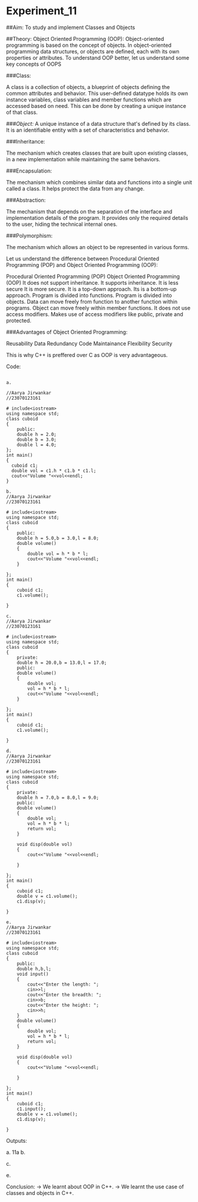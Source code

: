 # Experiment_11
##Aim:
To study and implement Classes and Objects

##Theory:
Object Oriented Programming (OOP):
Object-oriented programming is based on the concept of objects. In object-oriented programming data structures, or objects are defined, each with its own properties or attributes.
To understand OOP better, let us understand some key concepts of OOPS

###Class:

A class is a collection of objects, a blueprint of objects defining the common attributes and behavior. This user-defined datatype holds its own instance variables, class variables and member functions which are accessed based on need. This can be done by creating a unique instance of that class.


###_Object:_
A unique instance of a data structure that's defined by its class. It is an identifiable entity with a set of characteristics and behavior.


###Inheritance:

The mechanism which creates classes that are built upon existing classes, in a new implementation while maintaining the same behaviors.


###Encapsulation:

The mechanism which combines similar data and functions into a single unit called a class. It helps protect the data from any change.


###Abstraction:

The mechanism that depends on the separation of the interface and implementation details of the program. It provides only the required details to the user, hiding the technical internal ones.


###Polymorphism:

The mechanism which allows an object to be represented in various forms.


Let us understand the difference between Procedural Oriented Programming (POP) and Object Oriented Programming (OOP):


Procedural Oriented Programming (POP)	Object Oriented Programming (OOP)
It does not support inheritance.	It supports inheritance.
It is less secure	It is more secure.
It is a top-down approach.	Its is a bottom-up approach.
Program is divided into functions.	Program is divided into objects.
Data can move freely from function to another function within programs.	Object can move freely within member functions.
It does not use access modifiers.	Makes use of access modifiers like public, private and protected.

###Advantages of Object Oriented Programming:

Reusability
Data Redundancy
Code Maintainance
Flexibility
Security

This is why C++ is preffered over C as OOP is very advantageous.

Code:
~~~

a.

//Aarya Jirwankar
//23070123161

# include<iostream>
using namespace std;
class cuboid
{
    public:
    double h = 2.0;
    double b = 3.0;
    double l = 4.0;
};
int main()
{
  cuboid c1;
  double vol = c1.h * c1.b * c1.l;
  cout<<"Volume "<<vol<<endl;
}
~~~
    
~~~
b.
//Aarya Jirwankar
//23070123161

# include<iostream>
using namespace std;
class cuboid
{
    public:
    double h = 5.0,b = 3.0,l = 8.0;
    double volume()
    {
        double vol = h * b * l;
        cout<<"Volume "<<vol<<endl;
    }

};
int main()
{
    cuboid c1;
    c1.volume();
  
}
 ~~~
 
~~~
c.
//Aarya Jirwankar
//23070123161

# include<iostream>
using namespace std;
class cuboid
{
    private:
    double h = 20.0,b = 13.0,l = 17.0;
    public:
    double volume()
    {
        double vol;
        vol = h * b * l;
        cout<<"Volume "<<vol<<endl;
    }

};
int main()
{
    cuboid c1;
    c1.volume();
  
}
 ~~~   

~~~
d.
//Aarya Jirwankar
//23070123161

# include<iostream>
using namespace std;
class cuboid
{
    private:
    double h = 7.0,b = 8.0,l = 9.0;
    public:
    double volume()
    {
        double vol;
        vol = h * b * l;
        return vol;
    }

    void disp(double vol)
    {
        cout<<"Volume "<<vol<<endl;

    }

};
int main()
{
    cuboid c1;
    double v = c1.volume();
    c1.disp(v);
  
}
 ~~~   

~~~
e.
//Aarya Jirwankar
//23070123161

# include<iostream>
using namespace std;
class cuboid
{
    public:
    double h,b,l;
    void input()
    {
        cout<<"Enter the length: ";
        cin>>l;
        cout<<"Enter the breadth: ";
        cin>>b;
        cout<<"Enter the height: ";
        cin>>h;
    }
    double volume()
    {
        double vol;
        vol = h * b * l;
        return vol;
    }

    void disp(double vol)
    {
        cout<<"Volume "<<vol<<endl;

    }

};
int main()
{
    cuboid c1;
    c1.input();
    double v = c1.volume();
    c1.disp(v);
  
}
~~~

Outputs:

a.
11a
b.

c.

e.

Conclusion:
→ We learnt about OOP in C++.
→ We learnt the use case of classes and objects in C++.

